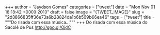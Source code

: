
+++
author = "Jaydson Gomes"
categories = ["tweet"]
date = "Mon Nov 01 18:18:42 +0000 2010"
draft = false
image = "{TWEET_IMAGE}"
slug = "2d8866835ff36e73a6b28824da1b6b569b66ea46"
tags = ["tweet"]
title = """Do risada com essa música..."""
+++
Do risada com essa música do Sacolé de Pus http://goo.gl/OjdC
